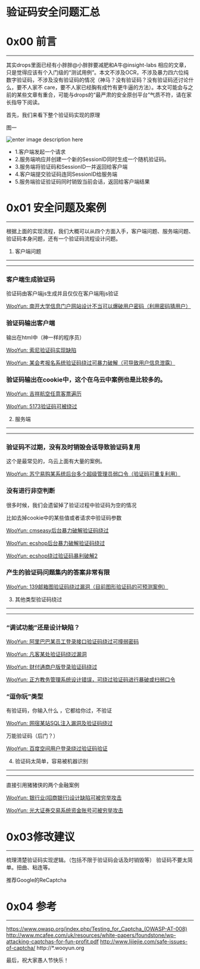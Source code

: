 # 验证码安全问题汇总

0x00 前言
=======

* * *

其实drops里面已经有小胖胖@小胖胖要减肥和A牛@insight-labs 相应的文章，只是觉得应该有个入门级的“测试用例”。本文不涉及OCR，不涉及暴力四六位纯数字验证码，不涉及没有验证码的情况（神马？没有验证码？没有验证码还讨论什么，要不人家不 care，要不人家已经胸有成竹有更牛逼的方法）。本文可能会与之前的某些文章有重合，可能与drops的“最严肃的安全原创平台”气质不符，请在家长指导下阅读。

首先，我们来看下整个验证码实现的原理

图一

![enter image description here](http://drops.javaweb.org/uploads/images/c95721c7e75f0c3f4cd0b9d727f3651ef856387a.jpg)

*   1.客户端发起一个请求
*   2.服务端响应并创建一个新的SessionID同时生成一个随机验证码。
*   3.服务端将验证码和SessionID一并返回给客户端
*   4.客户端提交验证码连同SessionID给服务端
*   5.服务端验证验证码同时销毁当前会话，返回给客户端结果

0x01 安全问题及案例
============

* * *

根据上面的实现流程，我们大概可以从四个方面入手，客户端问题、服务端问题、验证码本身问题，还有一个验证码流程设计问题。

1. 客户端问题
--------

* * *

### 客户端生成验证码

验证码由客户端js生成并且仅仅在客户端用js验证

[WooYun: 南开大学信息门户网站设计不当可以爆破用户密码（利用密码猜用户）](http://www.wooyun.org/bugs/wooyun-2014-082411)

### 验证码输出客户端

输出在html中（神一样的程序员）

[WooYun: 索尼验证码实现缺陷](http://www.wooyun.org/bugs/wooyun-2012-06634)

[WooYun: 某会考报名系统验证码绕过可暴力破解（可导致用户信息泄露）](http://www.wooyun.org/bugs/wooyun-2014-063644)

### 验证码输出在cookie中，这个在乌云中案例也是比较多的。

[WooYun: 吉祥航空任意客票遍历](http://www.wooyun.org/bugs/wooyun-2014-086797)

[WooYun: 5173验证码可被绕过](http://www.wooyun.org/bugs/wooyun-2012-05151)

2. 服务端
------

* * *

### 验证码不过期，没有及时销毁会话导致验证码复用

这个是最常见的，乌云上面有大量的案例。

[WooYun: 苏宁易购某系统后台多个超级管理员弱口令（验证码可重复利用）](http://www.wooyun.org/bugs/wooyun-2015-093065)

### 没有进行非空判断

很多时候，我们会遗留掉了验证过程中验证码为空的情况

比如去掉cookie中的某些值或者请求中验证码参数

[WooYun: cmseasy后台暴力破解验证码绕过](http://www.wooyun.org/bugs/wooyun-2014-083050)

[WooYun: ecshop后台暴力破解验证码绕过](http://www.wooyun.org/bugs/wooyun-2014-082981)

[WooYun: ecshop绕过验证码暴利破解2](http://www.wooyun.org/bugs/wooyun-2013-025065)

### 产生的验证码问题集内的答案非常有限  

[WooYun: 139邮箱图验证码绕过漏洞（目前图形验证码的可预测案例）](http://www.wooyun.org/bugs/wooyun-2013-025245)

3. 其他类型验证码绕过
------------

* * *

### “调试功能”还是设计缺陷？

[WooYun: 阿里巴巴某员工登录接口验证码绕过可撞弱密码](http://www.wooyun.org/bugs/wooyun-2014-071289)

[WooYun: 凡客某处验证码绕过漏洞](http://www.wooyun.org/bugs/wooyun-2012-014563)

[WooYun: 财付通商户版登录验证码绕过](http://www.wooyun.org/bugs/wooyun-2013-026219)

[WooYun: 正方教务管理系统设计错误，可绕过验证码进行暴破或扫弱口令](http://www.wooyun.org/bugs/wooyun-2013-021692)

### “逗你玩”类型

有验证码，你输入什么 ，它都给你过，不验证

[WooYun: 网宿某站SQL注入漏洞及验证码绕过](http://www.wooyun.org/bugs/wooyun-2013-020517)

万能验证码（后门？）

[WooYun: 百度空间用户登录绕过验证码验证](http://www.wooyun.org/bugs/wooyun-2012-05095)

4. 验证码太简单，容易被机器识别
-----------------

* * *

直接引用猪猪侠的两个金融案例

[WooYun: 银行业(招商银行)设计缺陷可被穷举攻击](http://www.wooyun.org/bugs/wooyun-2015-092497)

[WooYun: 光大证券交易系统资金账号可被穷举攻击](http://www.wooyun.org/bugs/wooyun-2015-092415)

0x03修改建议
========

* * *

梳理清楚验证码实现逻辑。（包括不限于验证码会话及时销毁等） 验证码不要太简单。扭曲、粘连等。

推荐Google的ReCaptcha

0x04 参考
=======

* * *

https://www.owasp.org/index.php/Testing_for_Captcha_(OWASP-AT-008) http://www.mcafee.com/uk/resources/white-papers/foundstone/wp-attacking-captchas-for-fun-profit.pdf http://www.lijiejie.com/safe-issues-of-captcha/ http://*.wooyun.org

最后，祝大家愚人节快乐！